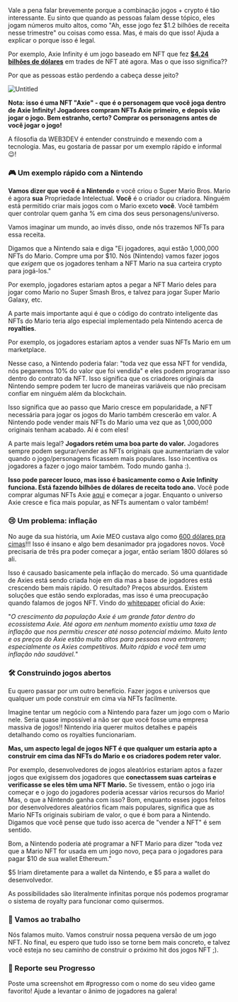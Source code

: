 Vale a pena falar brevemente porque a combinação jogos + crypto é tão interessante. Eu sinto que quando as pessoas falam desse tópico, eles jogam números muito altos, como "Ah, esse jogo fez $1.2 bilhões de receita nesse trimestre" ou coisas como essa. Mas, é mais do que isso! Ajuda a explicar o porque isso é legal.

Por exemplo, Axie Infinity é um jogo baseado em NFT que fez **[$4.24 bilhões de dólares](https://dappradar.com/ethereum/games/axie-infinity)** em trades de NFT até agora. Mas o que isso significa??

Por que as pessoas estão perdendo a cabeça desse jeito?

![Untitled](https://i.imgur.com/wkPSIjR.png)

**Nota: isso é uma NFT "Axie" - que é o personagem que você joga dentro de Axie Infinity! Jogadores compram NFTs Axie primeiro, e depois vão jogar o jogo. Bem estranho, certo? Comprar os personagens antes de você jogar o jogo!**

A filosofia da WEB3DEV é entender construindo e mexendo com a tecnologia. Mas, eu gostaria de passar por um exemplo rápido e informal 😉!

### 🎮 Um exemplo rápido com a Nintendo

**Vamos dizer que você é a Nintendo** e você criou o Super Mario Bros. Mario é agora **sua** Propriedade Intelectual. **Você** é o criador ou criadora. Ninguém está permitido criar mais jogos com o Mario exceto **você**. Você também quer controlar quem ganha % em cima dos seus personagens/universo.

Vamos imaginar um mundo, ao invés disso, onde nós trazemos NFTs para essa receita.

Digamos que a Nintendo saia e diga "Ei jogadores, aqui estão 1,000,000 NFTs do Mario. Compre uma por $10. Nós (Nintendo) vamos fazer jogos que _exigem_ que os jogadores tenham a NFT Mario na sua carteira crypto para jogá-los."

Por exemplo, jogadores estariam aptos a pegar a NFT Mario deles para jogar como Mario no Super Smash Bros, e talvez para jogar Super Mario Galaxy, etc.

A parte mais importante aqui é que o código do contrato inteligente das NFTs do Mario teria algo especial implementado pela Nintendo acerca de **royalties**.

Por exemplo, os jogadores estariam aptos a vender suas NFTs Mario em um marketplace.

Nesse caso, a Nintendo poderia falar: "toda vez que essa NFT for vendida, nós pegaremos 10% do valor que foi vendida" e eles podem programar isso dentro do contrato da NFT. Isso significa que os criadores originais da Nintendo sempre podem ter lucro de maneiras variáveis que não precisam confiar em ninguém além da blockchain.

Isso significa que ao passo que Mario cresce em popularidade, a NFT necessária para jogar os jogos do Mario também crescerão em valor. A Nintendo pode vender mais NFTs do Mario uma vez que as 1,000,000 originais tenham acabado. Aí é com eles!

A parte mais legal? **Jogadors retém uma boa parte do valor.** Jogadores sempre podem segurar/vender as NFTs originais que aumentariam de valor quando o jogo/personagens ficassem mais populares. Isso incentiva os jogadores a fazer o jogo maior também. Todo mundo ganha :).

**Isso pode parecer louco, mas isso é basicamente como o Axie Infinity funciona. Está fazendo bilhões de dólares de receita todo ano.** Você pode comprar algumas NFTs Axie [aqui](https://marketplace.axieinfinity.com/?__cf_chl_jschl_tk__=pmd_ybIeMQm0TAMzOvPj1DcoPlIZeWIcL5r4nwefM60mDTM-1634675045-0-gqNtZGzNAjujcnBszQoR) e começar a jogar. Enquanto o universo Axie cresce e fica mais popular, as NFTs aumentam o valor também!

### 😢 Um problema: inflação

No auge da sua história, um Axie MEO custava algo como [600 dólares pra cimas](https://marketplace.axieinfinity.com/?__cf_chl_jschl_tk__=pmd_ybIeMQm0TAMzOvPj1DcoPlIZeWIcL5r4nwefM60mDTM-1634675045-0-gqNtZGzNAjujcnBszQoR)!!! Isso é insano e algo bem desanimador pra jogadores novos. Você precisaria de três pra poder começar a jogar, então seriam 1800 dólares só ali.

Isso é causado basicamente pela inflação do mercado. Só uma quantidade de Axies está sendo criada hoje em dia mas a base de jogadores está crescendo bem mais rápido. O resultado? Preços absurdos. Existem soluções que estão sendo exploradas, mas isso é uma preocupação quando falamos de jogos NFT. Vindo do [whitepaper](https://whitepaper.axieinfinity.com/gameplay/axie-population-and-long-term-sustainability) oficial do Axie:

"_O crescimento da população Axie é um grande fator dentro do ecossistema Axie. Até agora em nenhum momento existiu uma taxa de inflação que nos permitiu crescer até nosso potencial máximo. Muito lento e os preços do Axie estão muito altos para pessoas nova entrarem; especialmente os Axies competitivos. Muito rápido e você tem uma inflação não saudável._"

### 🛠 Construindo jogos abertos

Eu quero passar por um outro benefício. Fazer jogos e universos que qualquer um pode construir em cima via NFTs facilmente.

Imagine tentar um negócio com a Nintendo para fazer um jogo com o Mario nele. Seria quase impossível a não ser que você fosse uma empresa massiva de jogos!! Nintendo iria querer muitos detalhes e papéis detalhando como os royalties funcionariam.

**Mas, um aspecto legal de jogos NFT é que qualquer um estaria apto a construir em cima das NFTs do Mario e os criadores podem reter valor.**

Por exemplo, desenvolvedores de jogos aleatórios estariam aptos a fazer jogos que exigissem dos jogadores que **conectassem suas carteiras e verificasse se eles têm uma NFT Mario.** Se tivessem, então o jogo iria começar e o jogo do jogadores poderia acessar vários recursos do Mario! Mas, o que a Nintendo ganha com isso? Bom, enquanto esses jogos feitos por desenvolvedores aleatórios ficam mais populares, significa que as Mario NFTs originais subiriam de valor, o que é bom para a Nintendo. Digamos que você pense que tudo isso acerca de "vender a NFT" é sem sentido.

Bom, a Nintendo poderia até programar a NFT Mario para dizer "toda vez que a Mario NFT for usada em um jogo novo, peça para o jogadores para pagar $10 de sua wallet Ethereum."

$5 Iriam diretamente para a wallet da Nintendo, e $5 para a wallet do desenvolvedor.

As possibilidades são literalmente infinitas porque nós podemos programar o sistema de royalty para funcionar como quisermos.

### 💪 Vamos ao trabalho

Nós falamos muito. Vamos construir nossa pequena versão de um jogo NFT. No final, eu espero que tudo isso se torne bem mais concreto, e talvez você esteja no seu caminho de construir o próximo hit dos jogos NFT ;).

### 🚨 Reporte seu Progresso

Poste uma screenshot em #progresso com o nome do seu video game favorito! Ajude a levantar o ânimo de jogadores na galera!
